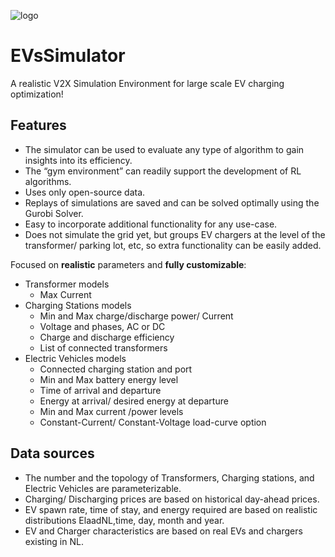 ![logo](https://github.com/stavrosgreece/EVsSimulator/assets/17108978/4852f3c4-3371-4561-8e8f-661acbaf2a01)

# EVsSimulator
A realistic V2X Simulation Environment for large scale EV charging optimization!

<!-- Bullet points with all the benefits -->
## Features

* The simulator can be used to evaluate any type of algorithm to gain insights into its efficiency.
* The “gym environment” can readily support the development of RL algorithms.
* Uses only open-source data.
* Replays of simulations are saved and can be solved optimally using the Gurobi Solver.
* Easy to incorporate additional functionality for any use-case.
* Does not simulate the grid yet, but groups EV chargers at the level of the transformer/ parking lot, etc, so extra functionality can be easily added.


Focused on **realistic** parameters and **fully customizable**:
* Transformer models
  * Max Current
* Charging Stations models
  * Min and Max charge/discharge power/ Current
  * Voltage and phases, AC or DC
  * Charge and discharge efficiency
  * List of connected transformers
* Electric Vehicles models
  * Connected charging station and port
  * Min and Max battery energy level
  * Time of arrival and departure
  * Energy at arrival/ desired energy at departure
  * Min and Max current /power levels
  * Constant-Current/ Constant-Voltage load-curve option 


## Data sources
* The number and the topology of Transformers, Charging stations, and Electric Vehicles are parameterizable.
* Charging/ Discharging prices are based on historical day-ahead prices.
* EV spawn rate, time of stay, and energy required are based on realistic distributions ElaadNL,time, day, month and year.
* EV and Charger characteristics are based on real EVs and chargers existing in NL.

